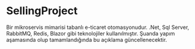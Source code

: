 # SellingProject
Bir mikroservis mimarisi tabanlı e-ticaret otomasyonudur. .Net, Sql Server, RabbitMQ, Redis, Blazor gibi teknolojiler kullanılmıştır. Şuanda yapım aşamasında olup tamamlandığında bu açıklama güncellenecektir.
